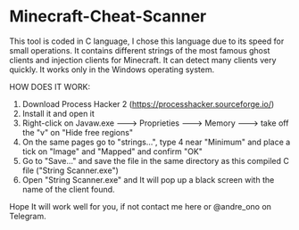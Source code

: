 # Minecraft-Cheat-Scanner

This tool is coded in C language, I chose this language due to its speed for small operations.
It contains different strings of the most famous ghost clients and injection clients for Minecraft.
It can detect many clients very quickly.
It works only in the Windows operating system.

HOW DOES IT WORK:

1) Download Process Hacker 2 (https://processhacker.sourceforge.io/)
2) Install it and open it
3) Right-click on Javaw.exe ---> Proprieties ---> Memory ---> take off the "v" on "Hide free regions"
4) On the same pages go to "strings...", type 4 near "Minimum" and place a tick on "Image" and "Mapped" and confirm "OK"
5) Go to "Save..." and save the file in the same directory as this compiled C file ("String Scanner.exe")
6) Open "String Scanner.exe" and It will pop up a black screen with the name of the client found.

Hope It will work well for you, if not contact me here or @andre_ono on Telegram.
